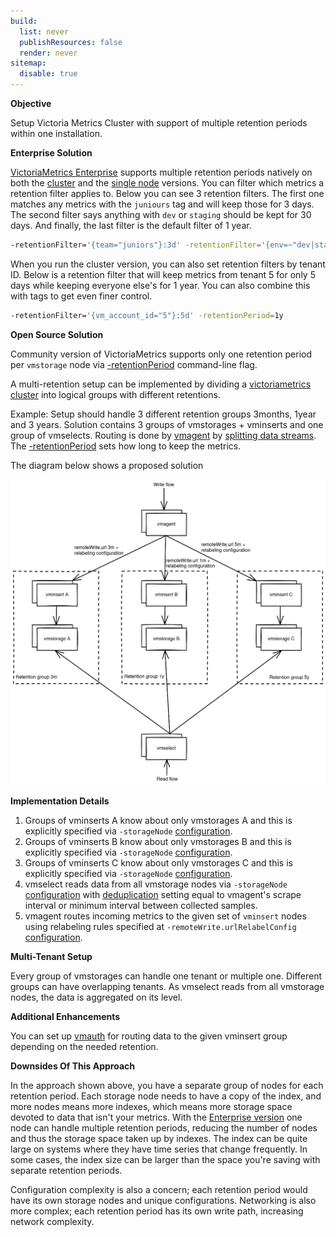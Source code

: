 ```yaml
---
build:
  list: never
  publishResources: false
  render: never
sitemap:
  disable: true
---
```

**Objective**

Setup Victoria Metrics Cluster with support of multiple retention periods within one installation.

**Enterprise Solution**

[VictoriaMetrics Enterprise](https://docs.victoriametrics.com/victoriametrics/enterprise/) supports multiple retention periods natively on both the [cluster](https://docs.victoriametrics.com/victoriametrics/cluster-victoriametrics/#retention-filters) and the [single node](https://docs.victoriametrics.com/victoriametrics/single-server-victoriametrics/#multiple-retentions) versions.
You can filter which metrics a retention filter applies to. Below you can see 3 retention filters. The first one matches any metrics with the `juniours` tag and will keep those for 3 days. The second filter says anything with `dev` or `staging` should be kept for 30 days. And finally, the last filter is the default filter of 1 year.
```bash
-retentionFilter='{team="juniors"}:3d' -retentionFilter='{env=~"dev|staging"}:30d' -retentionPeriod=1y
```

When you run the cluster version, you can also set retention filters by tenant ID. Below is a retention filter that will keep metrics from tenant 5 for only 5 days while keeping everyone else's for 1 year. You can also combine this with tags to get even finer control.
```bash
-retentionFilter='{vm_account_id="5"}:5d' -retentionPeriod=1y
```

**Open Source Solution**

Community version of VictoriaMetrics supports only one retention period per `vmstorage` node via [-retentionPeriod](https://docs.victoriametrics.com/victoriametrics/single-server-victoriametrics/#retention) command-line flag.

A multi-retention setup can be implemented by dividing a [victoriametrics cluster](https://docs.victoriametrics.com/victoriametrics/cluster-victoriametrics/) into logical groups with different retentions.

Example:
Setup should handle 3 different retention groups 3months, 1year and 3 years.
Solution contains 3 groups of vmstorages + vminserts and one group of vmselects. Routing is done by [vmagent](https://docs.victoriametrics.com/victoriametrics/vmagent/)
by [splitting data streams](https://docs.victoriametrics.com/victoriametrics/vmagent/#splitting-data-streams-among-multiple-systems). 
The [-retentionPeriod](https://docs.victoriametrics.com/victoriametrics/single-server-victoriametrics/#retention) sets how long to keep the metrics.

The diagram below shows a proposed solution

![Setup](setup.webp)

**Implementation Details**

1. Groups of vminserts A know about only vmstorages A and this is explicitly specified via `-storageNode` [configuration](https://docs.victoriametrics.com/victoriametrics/cluster-victoriametrics/#cluster-setup). 
1. Groups of vminserts B know about only vmstorages B and this is explicitly specified via `-storageNode` [configuration](https://docs.victoriametrics.com/victoriametrics/cluster-victoriametrics/#cluster-setup). 
1. Groups of vminserts C know about only vmstorages C and this is explicitly specified via `-storageNode` [configuration](https://docs.victoriametrics.com/victoriametrics/cluster-victoriametrics/#cluster-setup). 
1. vmselect reads data from all vmstorage nodes via `-storageNode` [configuration](https://docs.victoriametrics.com/victoriametrics/cluster-victoriametrics/#cluster-setup) 
   with [deduplication](https://docs.victoriametrics.com/victoriametrics/cluster-victoriametrics/#deduplication) setting equal to vmagent's scrape interval or minimum interval between collected samples. 
1. vmagent routes incoming metrics to the given set of `vminsert` nodes using relabeling rules specified at `-remoteWrite.urlRelabelConfig` [configuration](https://docs.victoriametrics.com/victoriametrics/relabeling/).

**Multi-Tenant Setup**

Every group of vmstorages can handle one tenant or multiple one. Different groups can have overlapping tenants. As vmselect reads from all vmstorage nodes, the data is aggregated on its level.

**Additional Enhancements**

You can set up [vmauth](https://docs.victoriametrics.com/victoriametrics/vmauth/) for routing data to the given vminsert group depending on the needed retention.

**Downsides Of This Approach**

In the approach shown above, you have a separate group of nodes for each retention period. Each storage node needs to have a copy of the index, and
more nodes means more indexes, which means more storage space devoted to data that isn't your metrics. With the [Enterprise version](https://docs.victoriametrics.com/victoriametrics/cluster-victoriametrics/#retention-filters) one node can handle multiple retention periods, reducing the number of nodes and thus the storage space taken up by indexes.
The index can be quite large on systems where they have time series that change frequently. In some cases, the index size can be larger than the space you're saving with separate retention periods.

Configuration complexity is also a concern; each retention period would have its own storage nodes and unique configurations.
Networking is also more complex; each retention period has its own write path, increasing network complexity.